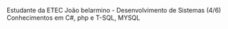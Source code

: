 Estudante da ETEC João belarmino - Desenvolvimento de Sistemas (4/6) 
Conhecimentos em C#, php e T-SQL, MYSQL
